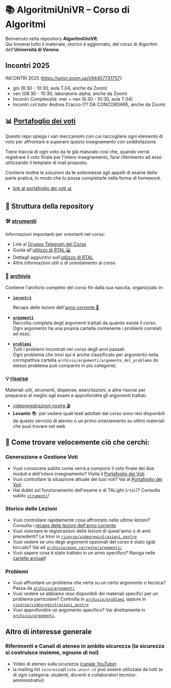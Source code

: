 # 📚 AlgoritmiUniVR – Corso di Algoritmi

Benvenuto nella repository **AlgoritmiUniVR**.  
Qui troverai tutto il materiale, storico e aggiornato, del corso di Algoritmi dell'**Università di Verona**.

## Incontri 2025

INCONTRI 2025 (https://univr.zoom.us/j/94457731757):
 - gio  (8:30 - 10:30, aula T.04, anche da Zoom)
 - ven (08:30 - 10:30, laboratorio alpha, anche da Zoom)
 - Incontri Complessità: mer + ven (8:30 - 10:30, aula T.04)
 - Incontri col tutor Andrea Cracco (?? DA CONCORDARE, anche da Zoom)


## 📊 [Portafoglio dei voti](https://github.com/romeorizzi/portafoglioVoti_public.git)
  Questo repo spiega i vari meccanismi con cui raccogliere ogni elemento di voto per affrontare e superare questo insegnamento con soddisfazione.
  
  Tiene traccia di ogni voto da te già maturato così che, quando vorrai registrare il voto finale per l'intero insegnamento, farai riferimento ad esso utilizzando il template di mail proposto.
  
  Contiene inoltre le soluzioni da te sottomesse agli appelli di esame della parte pratica, in modo che tu possa completarle nella forma di homework. 

- [link al portafoglio dei voti 📊](https://github.com/romeorizzi/portafoglioVoti_public.git)

## 🚀 Struttura della repository

### 🛠️ [strumenti](strumenti/)
Informazioni importanti per orientarti nel corso:

- Link al [Gruppo Telegram del Corso](https://t.me/algoritmiUniVR)
- Guida all'[utilizzo di RTAL 💻](strumenti/)
- Dettagli aggiuntivi sull'[utilizzo di RTAL](strumenti/IT_the-TALight-Problem-Solver-Tutorial1-internet-server.md💻)
- Altre informazioni utili o di orientamento al corso 

### 📂 [archivio](archivio/)
Contiene l'archivio completo del corso fin dalla sua nascita, organizzato in:
- **[`incontri`](archivio/incontri/)**
    
    Recaps delle lezioni dell'[anno corrente 📝](archivio/anno_corrente/incontri/)
- **[`argomenti`](archivio/argomenti/)**  
  Raccolta completa degli argomenti trattati da quando esiste il corso.   
  Ogni argomento ha una propria cartella contenente i problemi correlati ad esso.

- **[`problemi`](archivio/problemi/)**  
  Tutti i problemi incontrati nel corso degli anni passati.  
Ogni problema che trovi qui è anche classificato per argomento nella corrispettiva cartella `archivio/argomenti/argomento_del_problema` (lo stesso problema può comparire in più categorie).

### 💡 [risorse](risorse/)  
  Materiali utili, strumenti, dispense, esercitazioni, e altre risorse per prepararsi al meglio agli esami e approfondire gli argomenti trattati.
  - [videoregistrazioni nostre 🎬](risorse/videoregistrazioni_nostre)
  - **Levanto** 📚: per vedere quali testi adottati dal corso sono resi disponibili da questo servizio di ateneo o un primo orientamento su ottimi materiali che puoi trovare nel web

## 🔎 Come trovare velocemente ciò che cerchi:

### Generazione e Gestione Voti
- Vuoi conoscere subito come verrà a comporsi il voto finale dei due moduli e dell'intero insegnamento? Visita il [Portafoglio dei Voti](https://github.com/romeorizzi/portafoglioVoti_public.git)
- Vuoi controllare la situazione attuale dei tuoi voti? Vai al [Portafoglio dei Voti](https://github.com/romeorizzi/portafoglioVoti_public.git)
- Hai dubbi sul funzionamento dell'esame o di TALight (`rtal`)? Consulta subito [`strumenti`](strumenti/)!



### Storico delle Lezioni
- Vuoi controllare rapidamente cosa affrontato nelle ultime lezioni? Consulta i [recaps delle lezioni dell'anno corrente](archivio/anno_corrente/incontri/)
- Vuoi visionare le registrazioni delle lezioni di quest'anno o di anni precedenti? Le trovi in [`risorse/videoregistrazioni_nostre`](risorse/videoregistrazioni_nostre)
- Vuoi vedere se uno degli argomenti opzionali del corso è stato (già) toccato? Vai ad [`archivio/anno_corrente/argomenti/`](archivio/anno_corrente/argomenti/)
- Vuoi sapere cosa è stato trattato in un anno specifico? Naviga nelle [cartelle annuali](archivio/incontri/)!

### Problemi
- Vuoi affrontare un problema che verta su un certo argomento o tecnica? Passa da [`archivio/argomenti`](archivio/argomenti/)
- Vuoi vedere se abbiamo reso disponibili dei materiali specifici per un problema particolare? Controlla in [`archivio/problemi`](archivio/problemi/) oppure in [`risorse/videoregistrazioni_nostre`](risorse/videoregistrazioni_nostre)
- Vuoi approfondire un argomento specifico? Vai direttamente in [`archivio/argomenti`](archivio/argomenti/).


## Altro di interesse generale

### Riferimenti e Canali di ateneo in ambito sicurezza (la sicurezza si costruisce insieme, ognuno di noi)
- Video di ateneo sulla sicurezza [(canale YouTube)](https://www.youtube.com/watch?v=Y66P9Y8GFkA)
- la mailing list `sicurezza@liste.univr.it` può essere utilizzata da tutti (e di ogni categoria: studenti, docenti e collaboratori tecnico-amministrativi)

